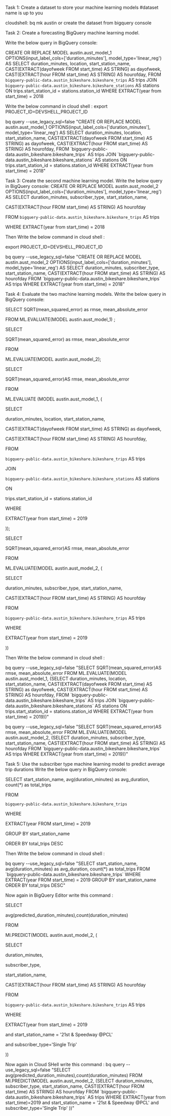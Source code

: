 Task 1: Create a dataset to store your machine learning models
#dataset name is up to you

cloudshell: bq mk austin 
or
create the dataset from bigquery console


Task 2: Create a forecasting BigQuery machine learning model.

Write the below query in BigQuery console:

CREATE OR REPLACE MODEL austin.aust_model_1
OPTIONS(input_label_cols=['duration_minutes'], model_type='linear_reg')
AS SELECT duration_minutes, location, start_station_name,
CAST(EXTRACT(dayofweek FROM start_time) AS STRING) as dayofweek,
CAST(EXTRACT(hour FROM start_time) AS STRING) AS hourofday,
FROM
`bigquery-public-data.austin_bikeshare.bikeshare_trips` AS trips
JOIN
`bigquery-public-data.austin_bikeshare.bikeshare_stations` AS stations
ON trips.start_station_id = stations.station_id
WHERE
EXTRACT(year from start_time) = 2018


Write the below command in cloud shell :
export PROJECT_ID=DEVSHELL_PROJECT_ID

bq query --use_legacy_sql=false "CREATE OR REPLACE MODEL austin.aust_model_1 OPTIONS(input_label_cols=['duration_minutes'], model_type='linear_reg') 
AS SELECT duration_minutes, location, start_station_name, CAST(EXTRACT(dayofweek FROM start_time) AS STRING) as dayofweek, CAST(EXTRACT(hour FROM start_time) AS STRING) AS hourofday, 
FROM \`bigquery-public-data.austin_bikeshare.bikeshare_trips\` AS trips JOIN \`bigquery-public-data.austin_bikeshare.bikeshare_stations\` AS stations ON trips.start_station_id = stations.station_id WHERE EXTRACT(year from start_time) = 2018"



Task 3: Create the second machine learning model.
Write the below query in BigQuery  console:
CREATE OR REPLACE MODEL austin.aust_model_2
OPTIONS(input_label_cols=['duration_minutes'], model_type='linear_reg')
AS SELECT duration_minutes, subscriber_type, start_station_name,

CAST(EXTRACT(hour FROM start_time) AS STRING) AS hourofday

FROM `bigquery-public-data.austin_bikeshare.bikeshare_trips` AS trips

WHERE EXTRACT(year from start_time) = 2018



Then Write the below command in cloud shell :

export PROJECT_ID=DEVSHELL_PROJECT_ID

bq query --use_legacy_sql=false "CREATE OR REPLACE MODEL austin.aust_model_2 OPTIONS(input_label_cols=['duration_minutes'], model_type='linear_reg')
AS SELECT duration_minutes, subscriber_type, start_station_name, CAST(EXTRACT(hour FROM start_time) AS STRING) AS hourofday 
FROM \`bigquery-public-data.austin_bikeshare.bikeshare_trips\` AS trips WHERE EXTRACT(year from start_time) = 2018"


Task 4: Evaluate the two machine learning models.
Write the below query in BigQuery  console:


SELECT
SQRT(mean_squared_error) as rmse, mean_absolute_error

FROM
ML.EVALUATE(MODEL austin.aust_model_1) ;

SELECT

SQRT(mean_squared_error) as rmse, mean_absolute_error

FROM

ML.EVALUATE(MODEL austin.aust_model_2);

SELECT

SQRT(mean_squared_error)AS rmse, mean_absolute_error

FROM

ML.EVALUATE (MODEL austin.aust_model_1, (

SELECT

duration_minutes, location, start_station_name,

CAST(EXTRACT(dayofweek FROM start_time) AS STRING) as dayofweek,

CAST(EXTRACT(hour FROM start_time) AS STRING) AS hourofday,

FROM

`bigquery-public-data.austin_bikeshare.bikeshare_trips` AS trips

JOIN

`bigquery-public-data.austin_bikeshare.bikeshare_stations` AS stations

ON

trips.start_station_id = stations.station_id

WHERE

EXTRACT(year from start_time) = 2019

));

SELECT

SQRT(mean_squared_error)AS rmse, mean_absolute_error

FROM

ML.EVALUATE(MODEL austin.aust_model_2, (

SELECT

duration_minutes, subscriber_type, start_station_name,

CAST(EXTRACT(hour FROM start_time) AS STRING) AS hourofday

FROM

`bigquery-public-data.austin_bikeshare.bikeshare_trips` AS trips

WHERE

EXTRACT(year from start_time) = 2019

))



Then Write the below command in cloud shell :

bq query --use_legacy_sql=false "SELECT SQRT(mean_squared_error)AS rmse, mean_absolute_error FROM ML.EVALUATE(MODEL austin.aust_model_1, (SELECT duration_minutes, location, start_station_name, CAST(EXTRACT(dayofweek FROM start_time) AS STRING) as dayofweek, CAST(EXTRACT(hour FROM start_time) AS STRING) AS hourofday, FROM \`bigquery-public-data.austin_bikeshare.bikeshare_trips\` AS trips JOIN \`bigquery-public-data.austin_bikeshare.bikeshare_stations\` AS stations ON trips.start_station_id = stations.station_id WHERE EXTRACT(year from start_time) = 2019))"

bq query --use_legacy_sql=false "SELECT SQRT(mean_squared_error)AS rmse, mean_absolute_error FROM ML.EVALUATE(MODEL austin.aust_model_2, (SELECT duration_minutes, subscriber_type, start_station_name, CAST(EXTRACT(hour FROM start_time) AS STRING) AS hourofday FROM \`bigquery-public-data.austin_bikeshare.bikeshare_trips\` AS trips WHERE EXTRACT(year from start_time) = 2019))"





Task 5: Use the subscriber type machine learning model to predict average trip durations
Write the below query in BigQuery  console:


SELECT start_station_name, avg(duration_minutes) as avg_duration, count(*) as total_trips

FROM

`bigquery-public-data.austin_bikeshare.bikeshare_trips`



WHERE

EXTRACT(year FROM start_time) = 2019

GROUP BY start_station_name

ORDER BY total_trips DESC



Then Write the below command in cloud shell :

bq query --use_legacy_sql=false "SELECT start_station_name, avg(duration_minutes) as avg_duration, count(*) as total_trips FROM \`bigquery-public-data.austin_bikeshare.bikeshare_trips\` WHERE EXTRACT(year FROM start_time) = 2019 GROUP BY start_station_name ORDER BY total_trips DESC"



Now again in BigQuery Editor write this command :

SELECT

avg(predicted_duration_minutes),count(duration_minutes)

FROM

Ml.PREDICT(MODEL austin.aust_model_2, (

SELECT

duration_minutes,

subscriber_type,

start_station_name,

CAST(EXTRACT(hour FROM start_time) AS STRING) AS hourofday

FROM

`bigquery-public-data.austin_bikeshare.bikeshare_trips` AS trips

WHERE

EXTRACT(year from start_time) = 2019

and start_station_name = '21st & Speedway @PCL'

and subscriber_type='Single Trip'

))



Now again in Cloud SHell write this command :
bq query --use_legacy_sql=false "SELECT avg(predicted_duration_minutes),count(duration_minutes) FROM Ml.PREDICT(MODEL austin.aust_model_2, (SELECT duration_minutes, subscriber_type, start_station_name, CAST(EXTRACT(hour FROM start_time) AS STRING) AS hourofday FROM \`bigquery-public-data.austin_bikeshare.bikeshare_trips\` AS trips WHERE EXTRACT(year from start_time)=2019 and start_station_name = '21st & Speedway @PCL' and subscriber_type='Single Trip' ))"

